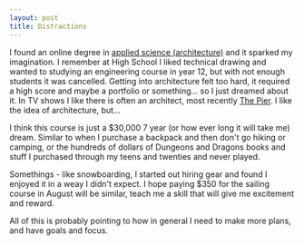 ```yaml
---
layout: post
title: Distractions
---
```


I found an online degree in [applied science (architecture)](https://www.open.edu.au/degrees/bachelor-of-applied-science-architectural-science-curtin-university-cur-bas-deg) and it sparked my imagination. I remember at High School I liked technical drawing and wanted to studying an engineering course in year 12, but with not enough students it was cancelled.
Getting into architecture felt too hard, it required a high score and maybe a portfolio or something... so I just dreamed about it. In TV shows I like there is often an architect, most recently [The Pier](https://www.sbs.com.au/ondemand/program/the-pier). I like the idea of architecture, but...

I think this course is just a $30,000 7 year (or how ever long it will take me) dream. Similar to when I purchase a backpack and then don't go hiking or camping, or the hundreds of dollars of Dungeons and Dragons books and stuff I purchased through my teens and twenties and never played.

Somethings - like snowboarding, I started out hiring gear and found I enjoyed it in a weay I didn't expect. I hope paying $350 for the sailing course in August will be similar, teach me a skill that will give me excitement and reward.

All of this is probably pointing to how in general I need to make more plans, and have goals and focus.
